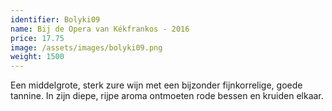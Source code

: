 ```yaml
---
identifier: Bolyki09
name: Bij de Opera van Kékfrankos - 2016
price: 17.75
image: /assets/images/bolyki09.png
weight: 1500
---
```

Een middelgrote, sterk zure wijn met een bijzonder fijnkorrelige, goede tannine. In zijn
diepe, rijpe aroma ontmoeten rode bessen en kruiden elkaar.
